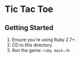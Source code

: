 # Tic Tac Toe

## Getting Started

1. Ensure you're using Ruby 2.7+.
2. CD to this directory.
3. Run the game: ```ruby main.rb```
